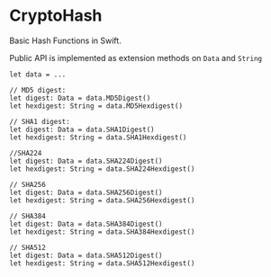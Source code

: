 # CryptoHash

Basic Hash Functions in Swift.

Public API is implemented as extension methods on `Data` and `String`

```
let data = ...

// MD5 digest:
let digest: Data = data.MD5Digest()
let hexdigest: String = data.MD5Hexdigest()

// SHA1 digest:
let digest: Data = data.SHA1Digest()
let hexdigest: String = data.SHA1Hexdigest()

//SHA224
let digest: Data = data.SHA224Digest()
let hexdigest: String = data.SHA224Hexdigest()

// SHA256
let digest: Data = data.SHA256Digest()
let hexdigest: String = data.SHA256Hexdigest()

// SHA384
let digest: Data = data.SHA384Digest()
let hexdigest: String = data.SHA384Hexdigest()

// SHA512
let digest: Data = data.SHA512Digest()
let hexdigest: String = data.SHA512Hexdigest()

```
